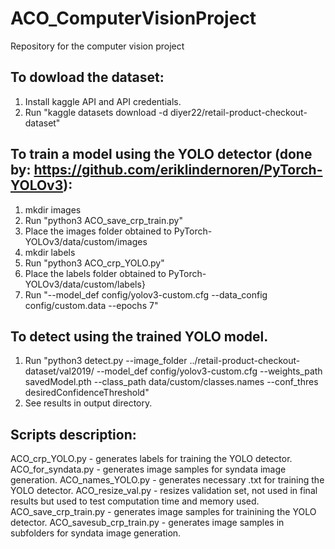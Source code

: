 # ACO_ComputerVisionProject
Repository for the computer vision project
## To dowload the dataset:
1. Install kaggle API and API credentials.
2. Run "kaggle datasets download -d diyer22/retail-product-checkout-dataset"

## To train a model using the YOLO detector (done by: https://github.com/eriklindernoren/PyTorch-YOLOv3):
1. mkdir images 
2. Run "python3 ACO_save_crp_train.py"
3. Place the images folder obtained to PyTorch-YOLOv3/data/custom/images
4. mkdir labels
5. Run "python3 ACO_crp_YOLO.py"
6. Place the labels folder obtained to PyTorch-YOLOv3/data/custom/labels}
7. Run "--model_def config/yolov3-custom.cfg --data_config config/custom.data --epochs 7"
## To detect using the trained YOLO model.
1. Run "python3 detect.py --image_folder ../retail-product-checkout-dataset/val2019/ --model_def config/yolov3-custom.cfg --weights_path savedModel.pth --class_path data/custom/classes.names --conf_thres desiredConfidenceThreshold"
2. See results in output directory.

## Scripts description:
ACO_crp_YOLO.py - generates labels for training the YOLO detector.
ACO_for_syndata.py - generates image samples for syndata image generation.
ACO_names_YOLO.py	- generates necessary .txt for training the YOLO detector.
ACO_resize_val.py	- resizes validation set, not used in final results but used to test computation time and memory used.
ACO_save_crp_train.py	- generates image samples for trainining the YOLO detector.
ACO_savesub_crp_train.py - generates image samples in subfolders for syndata image generation.





